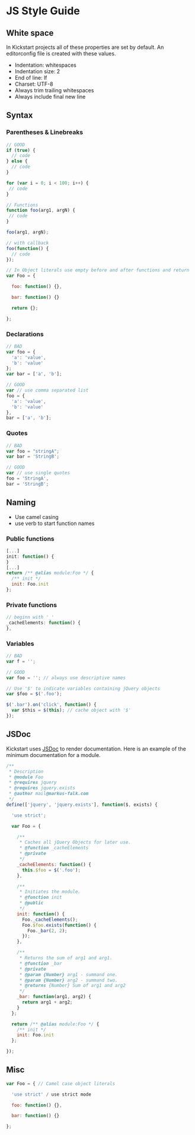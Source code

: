 # JS Style Guide

## White space

In Kickstart projects all of these properties are set by default. An editorconfig file is created with these values.

* Indentation: whitespaces
* Indentation size: 2
* End of line: lf
* Charset: UTF-8
* Always trim trailing whitespaces
* Always include final new line

## Syntax

### Parentheses & Linebreaks

```javascript
// GOOD
if (true) {
  // code
} else {
  // code
}

for (var i = 0; i < 100; i++) {
 // code
}

// Functions
function foo(arg1, argN) {
 // code
}

foo(arg1, argN);

// with callback
foo(function() {
  // code
});

// In Object literals use empty before and after functions and return
var Foo = {

  foo: function() {},

  bar: function() {}

  return {};

};
```

### Declarations

```javascript
// BAD
var foo = {
  'a': 'value',
  'b': 'value'
};
var bar = ['a', 'b'];

// GOOD
var // use comma separated list
foo = {
  'a': 'value',
  'b': 'value'
},
bar = ['a', 'b'];
```

### Quotes

```javascript
// BAD
var foo = "stringA";
var bar = 'StringB';

// GOOD
var // use single quotes
foo = 'StringA',
bar = 'StringB';
```

## Naming

* Use camel casing
* use verb to start function names

### Public functions
```javascript
[...]
init: function() {
}
[...]
return /** @alias module:Foo */ {
  /** init */
  init: Foo.init
};
```

### Private functions

```javascript
// beginn with '_'
_cacheElements: function() {
},
```

### Variables

```javascript
// BAD
var f = '';

// GOOD
var foo = ''; // always use descriptive names
```


```javascript
// Use '$' to indicate variables containing jQuery objects
var $foo = $('.foo');

$('.bar').on('click', function() {
  var $this = $(this); // cache object with '$'
});
```

## JSDoc

Kickstart uses [JSDoc](http://usejsdoc.org/) to render documentation. Here is an example of the minimum documentation for a module.

```javascript
/**
 * Description
 * @module Foo
 * @requires jquery
 * @requires jquery.exists
 * @author mail@markus-falk.com
 */
define(['jquery', 'jquery.exists'], function($, exists) {

  'use strict';

  var Foo = {

    /**
     * Caches all jQuery Objects for later use.
     * @function _cacheElements
     * @private
     */
    _cacheElements: function() {
      this.$foo = $('.foo');
    },

    /**
     * Initiates the module.
     * @function init
     * @public
     */
    init: function() {
      Foo._cacheElements();
      Foo.$foo.exists(function() {
        Foo._bar(2, 2);
      });
    },

    /**
     * Returns the sum of arg1 and arg1.
     * @function _bar
     * @private
     * @param {Number} arg1 - summand one.
     * @param {Number} arg2 - summand two.
     * @returns {Number} Sum of arg1 and arg2
     */
    _bar: function(arg1, arg2) {
      return arg1 + arg2;
    }
  };

  return /** @alias module:Foo */ {
    /** init */
    init: Foo.init
  };

});
```

## Misc

```javascript
var Foo = { // Camel case object literals

  'use strict' / use strict mode

  foo: function() {},

  bar: function() {}

};
```
